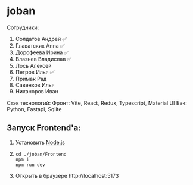 # joban
Сотрудники:
1. Солдатов Андрей ✅
2. Главатских Анна ✅
3. Дорофеева Ирина ✅
4. Влазнев Владислав ✅
5. Лось Алексей
6. Петров Илья ✅
7. Примак Рад
8. Савенков Илья
9. Никаноров Иван

Стэк технологий:
Фронт: Vite, React, Redux, Typescript, Material UI
Бэк: Python, Fastapi, Sqlite

## Запуск Frontend'a:
1) Установить [Node.js](https://nodejs.org/en/download/package-manager)
2) ```
   cd ./joban/Frontend
   npm i
   npm run dev
3) Открыть в браузере http://localhost:5173

